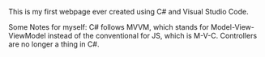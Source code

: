 This is my first webpage ever created using C# and Visual Studio Code. 





Some Notes for myself: C# follows MVVM, which stands for Model-View-ViewModel instead of the conventional for JS, which is M-V-C. Controllers are no longer a thing in C#. 